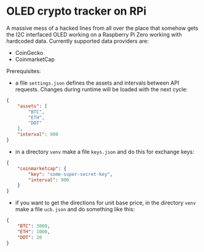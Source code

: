 # OLED crypto tracker on RPi

A massive mess of a hacked lines from all over the place that somehow gets the I2C interfaced OLED working on a Raspberry Pi Zero working with hardcoded data. Currently supported data providers are:

- CoinGecko
- CoinmarketCap

Prerequisites:

- a file `settings.json` defines the assets and intervals between API requests. Changes during runtime will be loaded with the next cycle:
```json
{
    "assets": [
        "BTC",
        "ETH",
        "DOT"
    ],
    "interval": 900
}
```

- in a directory `venv` make a file `keys.json` and do this for exchange keys:
```json
{
    "coinmarketcap": {
        "key": "some-super-secret-key",
        "interval": 900
    }
}
```
- if you want to get the directions for unit base price, in the directory `venv` make a file `ucb.json` and do something like this:
```json
{
    "BTC": 3000,
    "ETH": 1000,
    "DOT": 20
}
```
